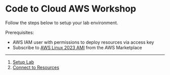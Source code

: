 # Code to Cloud AWS Workshop

Follow the steps below to setup your lab environment. 

Prerequisites:

- AWS IAM user with permissions to deploy resources via access key
- Subscribe to [AWS Linux 2023 AMI](https://aws.amazon.com/marketplace/pp/prodview-ii52uljrxoqiq) from the AWS Marketplace

---

1. [Setup Lab](docs/Setup/README.md)
2. [Connect to Resources](docs/Connect/README.md)